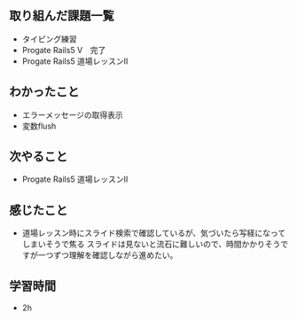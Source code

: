 ## 取り組んだ課題一覧
- タイピング練習
- Progate Rails5 Ⅴ　完了
- Progate Rails5 道場レッスンⅡ
## わかったこと
- エラーメッセージの取得表示
- 変数flush
## 次やること
- Progate Rails5 道場レッスンⅡ
## 感じたこと
- 道場レッスン時にスライド検索で確認しているが、気づいたら写経になってしまいそうで焦る
スライドは見ないと流石に難しいので、時間かかりそうですが一つずつ理解を確認しながら進めたい。
## 学習時間
- 2h
